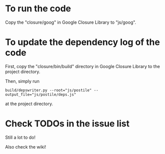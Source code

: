 To run the code
======
Copy the "closure/goog" in Google Closure Library to "js/goog".


To update the dependency log of the code
======
First, copy the "closure/bin/build" directory in Google Closure Library to the project directory.

Then, simply run

`build/depswriter.py --root="js/postile" --output_file="js/postile/deps.js"`

at the project directory.

Check TODOs in the issue list
======
Still a lot to do!

Also check the wiki!